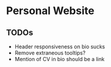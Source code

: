 # Personal Website

## TODOs
* Header responsiveness on bio sucks
* Remove extraneous tooltips?
* Mention of CV in bio should be a link